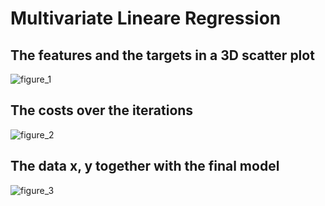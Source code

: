 # Multivariate Lineare Regression

## The features and the targets in a 3D scatter plot

![figure_1](https://github.com/gxstxxv/Multivariate-Lineare-Regression/blob/main/plots/Figure_1.png)

## The costs over the iterations

![figure_2]()

## The data x, y together with the final model

![figure_3]()
